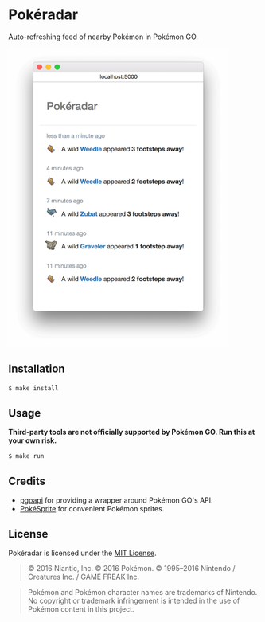 # Pokéradar

Auto-refreshing feed of nearby Pokémon in Pokémon GO.

<img src="https://raw.githubusercontent.com/iKevinY/pokeradar/master/screenshot.png" height="600">


## Installation

```sh
$ make install
```


## Usage

**Third-party tools are not officially supported by Pokémon GO. Run this at your own risk.**

```sh
$ make run
```


## Credits

- [pgoapi](https://github.com/tejado/pgoapi) for providing a wrapper around Pokémon GO's API.
- [PokéSprite](https://github.com/msikma/pokesprite) for convenient Pokémon sprites.

## License

Pokéradar is licensed under the [MIT License](/LICENSE).

> &copy; 2016 Niantic, Inc. &copy; 2016 Pokémon. &copy; 1995–2016 Nintendo / Creatures Inc. / GAME FREAK Inc.

> Pokémon and Pokémon character names are trademarks of Nintendo. No copyright or trademark infringement is intended in the use of Pokémon content in this project.
